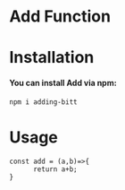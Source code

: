 
# Add Function

# Installation
####  You can install Add via npm:

```
npm i adding-bitt

```
# Usage
```
const add = (a,b)=>{
      return a+b;
}
```